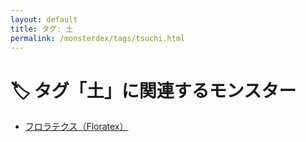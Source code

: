 ```yaml
---
layout: default
title: タグ: 土
permalink: /monsterdex/tags/tsuchi.html
---
```

# 🏷️ タグ「土」に関連するモンスター

- [フロラテクス（Floratex）](/monsterdex/monster/Floratex.html)